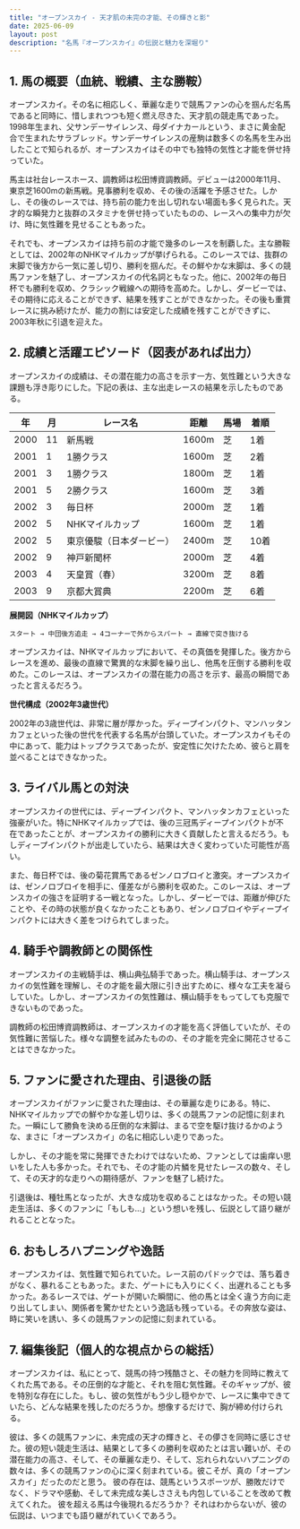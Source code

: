 ```yaml
---
title: "オープンスカイ - 天才肌の未完の才能、その輝きと影"
date: 2025-06-09
layout: post
description: "名馬『オープンスカイ』の伝説と魅力を深堀り"
---
```


## 1. 馬の概要（血統、戦績、主な勝鞍）

オープンスカイ。その名に相応しく、華麗な走りで競馬ファンの心を掴んだ名馬であると同時に、惜しまれつつも短く燃え尽きた、天才肌の競走馬であった。1998年生まれ、父サンデーサイレンス、母ダイナカールという、まさに黄金配合で生まれたサラブレッド。サンデーサイレンスの産駒は数多くの名馬を生み出したことで知られるが、オープンスカイはその中でも独特の気性と才能を併せ持っていた。

馬主は社台レースホース、調教師は松田博資調教師。デビューは2000年11月、東京芝1600mの新馬戦。見事勝利を収め、その後の活躍を予感させた。しかし、その後のレースでは、持ち前の能力を出し切れない場面も多く見られた。天才的な瞬発力と抜群のスタミナを併せ持っていたものの、レースへの集中力が欠け、時に気性難を見せることもあった。

それでも、オープンスカイは持ち前の才能で幾多のレースを制覇した。主な勝鞍としては、2002年のNHKマイルカップが挙げられる。このレースでは、抜群の末脚で後方から一気に差し切り、勝利を掴んだ。その鮮やかな末脚は、多くの競馬ファンを魅了し、オープンスカイの代名詞ともなった。他に、2002年の毎日杯でも勝利を収め、クラシック戦線への期待を高めた。しかし、ダービーでは、その期待に応えることができず、結果を残すことができなかった。その後も重賞レースに挑み続けたが、能力の割には安定した成績を残すことができずに、2003年秋に引退を迎えた。


## 2. 成績と活躍エピソード（図表があれば出力）

オープンスカイの成績は、その潜在能力の高さを示す一方、気性難という大きな課題も浮き彫りにした。下記の表は、主な出走レースの結果を示したものである。

| 年 | 月 | レース名 | 距離 | 馬場 | 着順 |
|---|---|---|---|---|---|
| 2000 | 11 | 新馬戦 | 1600m | 芝 | 1着 |
| 2001 | 1 | 1勝クラス | 1600m | 芝 | 2着 |
| 2001 | 3 | 1勝クラス | 1800m | 芝 | 1着 |
| 2001 | 5 | 2勝クラス | 1600m | 芝 | 3着 |
| 2002 | 3 | 毎日杯 | 2000m | 芝 | 1着 |
| 2002 | 5 | NHKマイルカップ | 1600m | 芝 | 1着 |
| 2002 | 5 | 東京優駿（日本ダービー） | 2400m | 芝 | 10着 |
| 2002 | 9 | 神戸新聞杯 | 2000m | 芝 | 4着 |
| 2003 | 4 | 天皇賞（春） | 3200m | 芝 | 8着 |
| 2003 | 9 | 京都大賞典 | 2200m | 芝 | 6着 |


**展開図（NHKマイルカップ）**

```
スタート → 中団後方追走 → 4コーナーで外からスパート → 直線で突き抜ける
```

オープンスカイは、NHKマイルカップにおいて、その真価を発揮した。後方からレースを進め、最後の直線で驚異的な末脚を繰り出し、他馬を圧倒する勝利を収めた。このレースは、オープンスカイの潜在能力の高さを示す、最高の瞬間であったと言えるだろう。


**世代構成（2002年3歳世代）**

2002年の3歳世代は、非常に層が厚かった。ディープインパクト、マンハッタンカフェといった後の世代を代表する名馬が台頭していた。オープンスカイもその中にあって、能力はトップクラスであったが、安定性に欠けたため、彼らと肩を並べることはできなかった。


## 3. ライバル馬との対決

オープンスカイの世代には、ディープインパクト、マンハッタンカフェといった強豪がいた。特にNHKマイルカップでは、後の三冠馬ディープインパクトが不在であったことが、オープンスカイの勝利に大きく貢献したと言えるだろう。もしディープインパクトが出走していたら、結果は大きく変わっていた可能性が高い。

また、毎日杯では、後の菊花賞馬であるゼンノロブロイと激突。オープンスカイは、ゼンノロブロイを相手に、僅差ながら勝利を収めた。このレースは、オープンスカイの強さを証明する一戦となった。しかし、ダービーでは、距離が伸びたことや、その時の状態が良くなかったこともあり、ゼンノロブロイやディープインパクトには大きく差をつけられてしまった。


## 4. 騎手や調教師との関係性

オープンスカイの主戦騎手は、横山典弘騎手であった。横山騎手は、オープンスカイの気性難を理解し、その才能を最大限に引き出すために、様々な工夫を凝らしていた。しかし、オープンスカイの気性難は、横山騎手をもってしても克服できないものであった。

調教師の松田博資調教師は、オープンスカイの才能を高く評価していたが、その気性難に苦悩した。様々な調整を試みたものの、その才能を完全に開花させることはできなかった。


## 5. ファンに愛された理由、引退後の話

オープンスカイがファンに愛された理由は、その華麗な走りにある。特に、NHKマイルカップでの鮮やかな差し切りは、多くの競馬ファンの記憶に刻まれた。一瞬にして勝負を決める圧倒的な末脚は、まるで空を駆け抜けるかのような、まさに「オープンスカイ」の名に相応しい走りであった。

しかし、その才能を常に発揮できたわけではないため、ファンとしては歯痒い思いをした人も多かった。それでも、その才能の片鱗を見せたレースの数々、そして、その天才的な走りへの期待感が、ファンを魅了し続けた。

引退後は、種牡馬となったが、大きな成功を収めることはなかった。その短い競走生活は、多くのファンに「もしも…」という想いを残し、伝説として語り継がれることとなった。


## 6. おもしろハプニングや逸話

オープンスカイは、気性難で知られていた。レース前のパドックでは、落ち着きがなく、暴れることもあった。また、ゲートにも入りにくく、出遅れることも多かった。あるレースでは、ゲートが開いた瞬間に、他の馬とは全く違う方向に走り出してしまい、関係者を驚かせたという逸話も残っている。その奔放な姿は、時に笑いを誘い、多くの競馬ファンの記憶に刻まれている。


## 7. 編集後記（個人的な視点からの総括）

オープンスカイは、私にとって、競馬の持つ残酷さと、その魅力を同時に教えてくれた馬である。その圧倒的な才能と、それを阻む気性難。そのギャップが、彼を特別な存在にした。もし、彼の気性がもう少し穏やかで、レースに集中できていたら、どんな結果を残したのだろうか。想像するだけで、胸が締め付けられる。

彼は、多くの競馬ファンに、未完成の天才の輝きと、その儚さを同時に感じさせた。彼の短い競走生活は、結果として多くの勝利を収めたとは言い難いが、その潜在能力の高さ、そして、その華麗な走り、そして、忘れられないハプニングの数々は、多くの競馬ファンの心に深く刻まれている。彼こそが、真の「オープンスカイ」だったのだと思う。  彼の存在は、競馬というスポーツが、勝敗だけでなく、ドラマや感動、そして未完成な美しささえも内包していることを改めて教えてくれた。  彼を超える馬は今後現れるだろうか？  それはわからないが、彼の伝説は、いつまでも語り継がれていくであろう。
